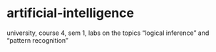 # artificial-intelligence
university, course 4, sem 1, labs on the topics “logical inference” and “pattern recognition”
